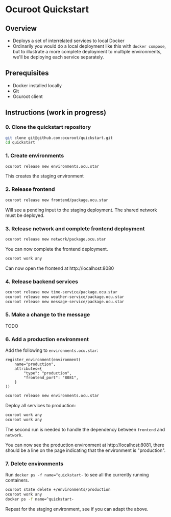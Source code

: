 # Ocuroot Quickstart

## Overview

* Deploys a set of interrelated services to local Docker
* Ordinarily you would do a local deployment like this with `docker compose`, but to illustrate a more complete deployment to multiple environments, we'll be deploying each service separately.

## Prerequisites

* Docker installed locally
* Git
* Ocuroot client

## Instructions (work in progress)

### 0. Clone the quickstart repository

```bash
git clone git@github.com:ocuroot/quickstart.git
cd quickstart
```

### 1. Create environments

```bash
ocuroot release new environments.ocu.star
```

This creates the staging environment

### 2. Release frontend

```bash
ocuroot release new frontend/package.ocu.star
```

Will see a pending input to the staging deployment. The shared network must be deployed.

### 3. Release network and complete frontend deployment

```bash
ocuroot release new network/package.ocu.star
```

You can now complete the frontend deployment.

```bash
ocuroot work any
```

Can now open the frontend at http://localhost:8080

### 4. Release backend services

```bash
ocuroot release new time-service/package.ocu.star
ocuroot release new weather-service/package.ocu.star
ocuroot release new message-service/package.ocu.star
```

### 5. Make a change to the message

TODO

### 6. Add a production environment

Add the following to `environments.ocu.star`:

```star
register_environment(environment(
    name="production",
    attributes={
        "type": "production",
        "frontend_port": "8081",
    }
))
```

```bash
ocuroot release new environments.ocu.star
```

Deploy all services to production:

```bash
ocuroot work any
ocuroot work any
```

The second run is needed to handle the dependency between `frontend` and `network`.

You can now see the production environment at http://localhost:8081, there should be a line on the page indicating
that the environment is "production".

### 7. Delete environments

Run `docker ps -f name=^quickstart-` to see all the currently running containers.

```bash
ocuroot state delete +/environments/production
ocuroot work any
docker ps -f name=^quickstart-
```

Repeat for the staging environment, see if you can adapt the above.

